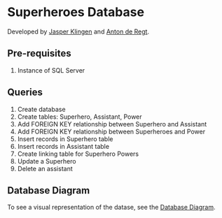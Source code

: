# Superheroes Database
Developed by [Jasper Klingen](https://gitlab.com/jasper.klingen) and [Anton de Regt](https://gitlab.com/antonderegt).

## Pre-requisites
1. Instance of SQL Server

## Queries
1. Create database
2. Create tables: Superhero, Assistant, Power
3. Add FOREIGN KEY relationship between Superhero and Assistant
4. Add FOREIGN KEY relationship between Superheroes and Power
5. Insert records in Superhero table
6. Insert records in Assistant table
7. Create linking table for Superhero Powers
8. Update a Superhero
9. Delete an assistant

## Database Diagram
To see a visual representation of the datase, see the [Database Diagram](https://gitlab.com/antonderegt/sql-assignment/-/blob/master/Diagram_SuperheroesDb.png).